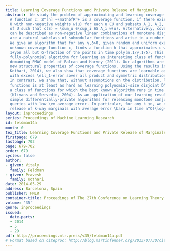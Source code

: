 ```yaml
---
title: Learning Coverage Functions and Private Release of Marginals
abstract: 'We study the problem of approximating and learning coverage functions.
  A function c: 2^[n] →\mathbfR^+ is a coverage function, if there exists a universe
  U with non-negative weights w(u) for each u ∈U and subsets A_1, A_2, \ldots, A_n
  of U such that c(S) = \sum_u ∈\cup_i ∈S A_i w(u). Alternatively, coverage functions
  can be described as non-negative linear combinations of monotone disjunctions. They
  are a natural subclass of submodular functions and arise in a number of applications.
  We give an algorithm that for any γ,δ>0, given random and uniform examples of an
  unknown coverage function c, finds a function h that approximates c within factor
  1+γon all but δ-fraction of the points in time poly(n,1/γ,1/δ). This is the first
  fully-polynomial algorithm for learning an interesting class of functions in the
  demanding PMAC model of Balcan and Harvey (2011). Our algorithms are based on several
  new structural properties of coverage functions. Using the results in (Feldman and
  Kothari, 2014), we also show that coverage functions are learnable agnostically
  with excess \ell_1-error εover all product and symmetric distributions in time n^\log(1/ε).
  In contrast, we show that, without assumptions on the distribution, learning coverage
  functions is at least as hard as learning polynomial-size disjoint DNF formulas,
  a class of functions for which the best known algorithm runs in time 2^\tildeO(n^1/3)
  (Klivans and Servedio, 2004). As an application of our learning results, we give
  simple differentially-private algorithms for releasing monotone conjunction counting
  queries with low \em average error. In particular, for any k ≤n, we obtain private
  release of k-way marginals with average error \barα in time n^O(\log(1/\barα)). '
layout: inproceedings
series: Proceedings of Machine Learning Research
id: feldman14a
month: 0
tex_title: Learning Coverage Functions and Private Release of Marginals
firstpage: 679
lastpage: 702
page: 679-702
order: 679
cycles: false
author:
- given: Vitaly
  family: Feldman
- given: Pravesh
  family: Kothari
date: 2014-05-29
address: Barcelona, Spain
publisher: PMLR
container-title: Proceedings of The 27th Conference on Learning Theory
volume: '35'
genre: inproceedings
issued:
  date-parts:
  - 2014
  - 5
  - 29
pdf: http://proceedings.mlr.press/v35/feldman14a.pdf
# Format based on citeproc: http://blog.martinfenner.org/2013/07/30/citeproc-yaml-for-bibliographies/
---
```

